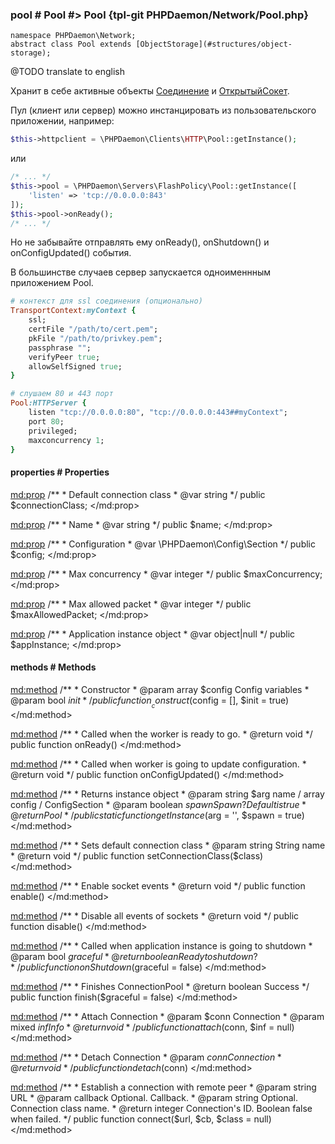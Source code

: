 ### pool # Pool #> Pool {tpl-git PHPDaemon/Network/Pool.php}

```php:p
namespace PHPDaemon\Network;
abstract class Pool extends [ObjectStorage](#structures/object-storage);
```

@TODO translate to english

Хранит в себе активные объекты [Соединение](#network/connection) и [ОткрытыйСокет](#network/boundsocket).

Пул (клиент или сервер) можно инстанцировать из пользовательского приложении, например:

```php
$this->httpclient = \PHPDaemon\Clients\HTTP\Pool::getInstance();
```

или

```php
/* ... */
$this->pool = \PHPDaemon\Servers\FlashPolicy\Pool::getInstance([
    'listen' => 'tcp://0.0.0.0:843'
]);
$this->pool->onReady();
/* ... */
```

Но не забывайте отправлять ему onReady(), onShutdown() и onConfigUpdated() события.

В большинстве случаев сервер запускается одноименнным приложением Pool.

```ruby
# контекст для ssl соединения (опционально)
TransportContext:myContext {
    ssl;
    certFile "/path/to/cert.pem";
    pkFile "/path/to/privkey.pem";
    passphrase "";
    verifyPeer true;
    allowSelfSigned true;
}

# слушаем 80 и 443 порт
Pool:HTTPServer {
    listen "tcp://0.0.0.0:80", "tcp://0.0.0.0:443##myContext";
    port 80;
    privileged;
    maxconcurrency 1;
}
```

<!-- include-namespace path="\PHPDaemon\Network\Pool" commit="c3eabafdec2045261861630de601aebeeb29bea9" level="" access="" -->
#### properties # Properties

<md:prop>
/**
	 * Default connection class
	 * @var string
	 */
public $connectionClass;
</md:prop>

<md:prop>
/**
	 * Name
	 * @var string
	 */
public $name;
</md:prop>

<md:prop>
/**
	 * Configuration
	 * @var \PHPDaemon\Config\Section
	 */
public $config;
</md:prop>

<md:prop>
/**
	 * Max concurrency
	 * @var integer
	 */
public $maxConcurrency;
</md:prop>

<md:prop>
/**
	 * Max allowed packet
	 * @var integer
	 */
public $maxAllowedPacket;
</md:prop>

<md:prop>
/**
	 * Application instance object
	 * @var object|null
	 */
public $appInstance;
</md:prop>

#### methods # Methods

<md:method>
/**
	 * Constructor
	 * @param array $config Config variables
	 * @param bool $init
	 */
public function __construct($config = [], $init = true)
</md:method>

<md:method>
/**
	 * Called when the worker is ready to go.
	 * @return void
	 */
public function onReady()
</md:method>

<md:method>
/**
	 * Called when worker is going to update configuration.
	 * @return void
	 */
public function onConfigUpdated()
</md:method>

<md:method>
/**
	 * Returns instance object
	 * @param string $arg name / array config / ConfigSection
	 * @param boolean $spawn Spawn? Default is true
	 * @return Pool
	 */
public static function getInstance($arg = '', $spawn = true)
</md:method>

<md:method>
/**
	 * Sets default connection class
	 * @param string String name
	 * @return void
	 */
public function setConnectionClass($class)
</md:method>

<md:method>
/**
	 * Enable socket events
	 * @return void
	 */
public function enable()
</md:method>

<md:method>
/**
	 * Disable all events of sockets
	 * @return void
	 */
public function disable()
</md:method>

<md:method>
/**
	 * Called when application instance is going to shutdown
	 * @param bool $graceful
	 * @return boolean Ready to shutdown?
	 */
public function onShutdown($graceful = false)
</md:method>

<md:method>
/**
	 * Finishes ConnectionPool
	 * @return boolean Success
	 */
public function finish($graceful = false)
</md:method>

<md:method>
/**
	 * Attach Connection
	 * @param $conn Connection
	 * @param mixed $inf Info
	 * @return void
	 */
public function attach($conn, $inf = null)
</md:method>

<md:method>
/**
	 * Detach Connection
	 * @param $conn Connection
	 * @return void
	 */
public function detach($conn)
</md:method>

<md:method>
/**
	 * Establish a connection with remote peer
	 * @param string   URL
	 * @param callback Optional. Callback.
	 * @param string   Optional. Connection class name.
	 * @return integer Connection's ID. Boolean false when failed.
	 */
public function connect($url, $cb, $class = null)
</md:method>


<!--/ include-namespace -->
